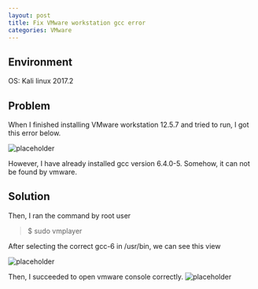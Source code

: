 ```yaml
---
layout: post
title: Fix VMware workstation gcc error
categories: VMware
---
```



## Environment
OS: Kali linux 2017.2


## Problem
When I finished installing VMware workstation 12.5.7 and tried to run,
I got this error below.

![placeholder](https://media.githubusercontent.com/media/inar1/inar1.github.io/master/public/images/2017-09-21/gcc-1.png)

However, I have already installed gcc version 6.4.0-5.
Somehow, it can not be found by vmware.


## Solution
Then, I ran the command by root user
> $ sudo vmplayer

After selecting the correct gcc-6 in /usr/bin, we can see this view

![placeholder](https://media.githubusercontent.com/media/inar1/inar1.github.io/master/public/images/2017-09-21/gcc-2.png)

Then, I succeeded to open vmware console correctly.
![placeholder](https://media.githubusercontent.com/media/inar1/inar1.github.io/master/public/images/2017-09-21/gcc-3.png)
